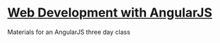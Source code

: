 # [Web Development with AngularJS](http://www.learningconnexions.com/courses/angularjs-alex/295)
Materials for an AngularJS three day class
